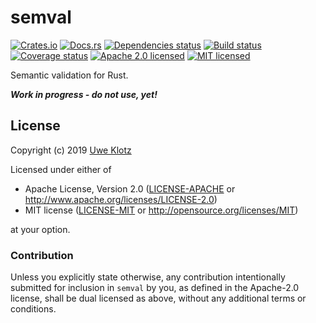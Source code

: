 # semval

[![Crates.io](https://img.shields.io/crates/v/semval.svg)](https://crates.io/crates/semval)
[![Docs.rs](https://docs.rs/semval/badge.svg)](https://docs.rs/semval/)
[![Dependencies status](https://deps.rs/repo/github/uklotzde/semval/status.svg)](https://deps.rs/repo/github/uklotzde/semval)
[![Build status](https://travis-ci.org/uklotzde/semval.svg?branch=master)](https://travis-ci.org/uklotzde/semval)
[![Coverage status](https://coveralls.io/repos/github/uklotzde/semval/badge.svg?branch=master)](https://coveralls.io/github/uklotzde/semval?branch=master)
[![Apache 2.0 licensed](https://img.shields.io/badge/license-Apache%202.0-blue.svg)](./LICENSE-APACHE)
[![MIT licensed](https://img.shields.io/badge/license-MIT-blue.svg)](./LICENSE-MIT)

Semantic validation for Rust.

***Work in progress - do not use, yet!***

## License

Copyright (c) 2019 [Uwe Klotz](https://github.com/uklotzde)

Licensed under either of

* Apache License, Version 2.0 ([LICENSE-APACHE](LICENSE-APACHE) or
  http://www.apache.org/licenses/LICENSE-2.0)
* MIT license ([LICENSE-MIT](LICENSE-MIT) or
  http://opensource.org/licenses/MIT)

at your option.

### Contribution

Unless you explicitly state otherwise, any contribution intentionally submitted
for inclusion in `semval` by you, as defined in the Apache-2.0 license,
shall be dual licensed as above, without any additional terms or conditions.
